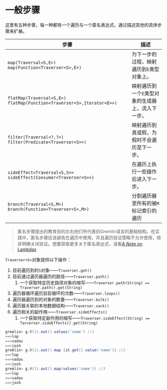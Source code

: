 # 一般步骤

这里有五种步骤，每一种都有一个遍历与一个匿名表达式，通过描述其他的具体步骤来扩展。

| 步骤                                       | 描述                         |
| ---------------------------------------- | -------------------------- |
| `map(Traversal<S,E>)` `map(Function<Traverser<S>,E>)` | 为下一步的过程，映射遍历到`E`类型对象上。     |
| `flatMap(Traversal<S,E>)` `flatMap(Function<Traverser<S>,Iterator<E>>)` | 映射遍历到一个`E`类型对象的生成器上，流入下一步。 |
| `filter(Traversal<?,?>)` `filter(Predicate<Traverser<S>>)` | 映射遍历到真或假，为假时不会遍历至下一步。      |
| `sideEffect<Traversal<S,S>>` `sideEffect(Consumer<Traverser<S>>)` | 在遍历上执行一些操作后进入下一步。          |
| `branch(Traversal<S,M>)` `branch(Function<Traverser<S>,M>)` | 分割遍历器至所有的被`M`标记索引的遍历       |

> 匿名步骤提出的教育目的左右他们所代表的Gremlin语言的基础结构。在实践中，匿名步骤应该避免在遍历中使用，并且遍历验证策略不允许使用，除非明确关闭验证。想要获取更多关于匿名表达式，请看[A Note on Lambdas](A-Note-On-Lambdas.html)

`Traverser<S>`对象提供以下操作：

1. 目前遍历到的`S`对象——`Traverser.get()`
2. 目前通过遍历器遍历的路径——`Traverser.path()`
   1. 一个获取特定历史路径对象的缩写——`Traverser.path(String) == Traverser.path().get(String)`
3. 遍历器循环遍历目前循环的次数——`Traverser.loops()`
4. 遍历器遍历到的对象的数量——`Traverser.bulk()`
5. 遍历器关联的本地数据结构——`Traverser.sack()`
6. 遍历相关的副作用——`Traverser.sideEffects()`
   1. 一个获取特定副作用的缩写——`Traverser.sideEffect(String) == Tarverser.sideEffects().get(String)`

```groovy
gremlin> g.V(1).out().values('name') //1
==>lop
==>vadas
==>josh
gremlin> g.V(1).out().map {it.get().value('name')} //2
==>lop
==>vadas
==>josh
gremlin> g.V(1).out().map(values('name')) //3
==>lop
==>vadas
==>josh
```

